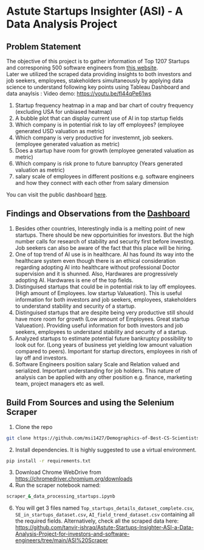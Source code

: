 # Astute Startups Insighter (ASI) - A Data Analysis Project

## Problem Statement
The objective of this project is to gather information of Top 1207 Startups and corresponing 500 software engineers from [this website](https://topstartups.io/). <br/> 
Later we utilized the scraped data providing insights to both investors and job seekers, employees, stakeholders simultaneously by applying data science to understand following key points using Tableau Dashboard and data anaylsis   : 
Video demo: https://youtu.be/fl44qPe61ws

1. Startup frequency heatmap in a map and bar chart of coutry frequency (excluding USA for unbiased heatmap)
2. A bubble plot that can display current use of AI in top startup fields
3. Which company is in potential risk to lay off employees? (employee generated USD valuation as metric)
4. Which company is very productive for investemnt, job seekers. (employee generated valuation as metric)
5. Does a startup have room for growth (employee generated valuation as metric)
6. Which company is risk prone to future banruptcy (Years generated valuation as metric)
5. salary scale of employees in different positions e.g. software engineers and how they connect with each other from salary dimension

You can visit the public dashboard [here](https://public.tableau.com/app/profile/tanvir.ishraq.khan/viz/AstuteStartupsInsighter-Aprojectforinvestorssoftwareengineerssimultaneously/Stability2Sheet?publish=yes). 

## Findings and Observations from the [Dashboard](https://public.tableau.com/app/profile/tanvir.ishraq.khan/viz/AstuteStartupsInsighter-Aprojectforinvestorssoftwareengineerssimultaneously/Stability2Sheet?publish=yes)
1. Besides other countries, Interestingly india is a melting point of new startups. There should be new opportuinities for investors. But the high number calls for research of stability and security first before investing.
Job seekers can also be aware of the fact that this place will be hiring.
2. One of top trend of AI use is in healthcare. AI has found its way into the healthcare system even though there is an ethical consideration regarding adopting AI into healthcare without professional Doctor supervision and it is shunned.
Also, Hardwares are progressively adopting AI. Hardwares is ene of the top fields.
3. Distinguised startups that could be in potential risk to lay off employees. (High amount of Employees. low startup Valueation). This is useful information for both investors and job seekers, employees, stakeholders to understand stability and security of a startup.
4. Distinguised startups that are despite being very productive still should have more room for growth (Low amount of Employees. Great startup Valueation). Providing useful information for both investors and job seekers, employees to understand stability and security of a startup.
5. Analyzed startups to estimate potential future bankruptcy possibility to look out for. (Long years of business yet yielding low amount valuation compared to peers). Important for startup directors, employees in rish of lay off and investors.
6. Software Engineers position salary Scale and Relation valued and serialized. Important understanding for job holders. This nature of analysis can be applied with any other position e.g. finance, marketing team, project managers etc as well.


## Build From Sources and using the Selenium Scraper
1. Clone the repo
```bash
git clone https://github.com/msi1427/Demographics-of-Best-CS-Scientists-Worldwide.git
```
2. Install dependencies. It is highly suggested to use a virtual environment.
```bash
pip install -r requirements.txt
```
3. Download Chrome WebDrive from https://chromedriver.chromium.org/downloads 
4. Run the scraper notebook named: 
```bash
scraper_&_data_processing_startups.ipynb
```
6. You will get 3 files named `Top_startups_details_dataset_complete.csv`, `SE_in_startups_dataset.csv`, `AI_field_trend_dataset.csv` containing all the required fields. 
Alternatively, check all the scraped data here: https://github.com/tanvir-ishraq/Astute-Startups-Insighter-ASI-a-Data-Analysis-Project-for-investors-and-software-engineers/tree/main/ASI%20Scraper
